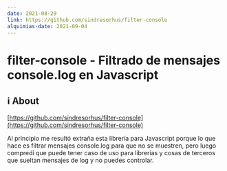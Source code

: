 ```yaml
---
date: 2021-08-29
link: https://github.com/sindresorhus/filter-console
alquimias-date: 2021-09-04
---
```


# filter-console - Filtrado de mensajes console.log en Javascript

## ℹ️ About

[https://github.com/sindresorhus/filter-console](https://github.com/sindresorhus/filter-console)

Al principio me resultó extraña esta librería para Javascript porque lo que hace es filtrar mensajes console.log para que no se muestren, pero luego compredí que puede tener caso de uso para librerías y cosas de terceros que sueltan mensajes de log y no puedes controlar.


